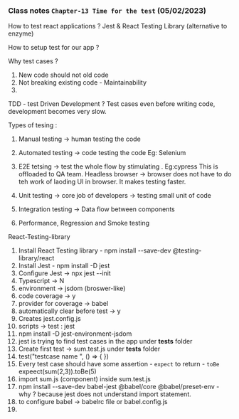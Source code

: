 ### Class notes `Chapter-13 Time for the test` (05/02/2023)

How to test react applications ? Jest & React Testing Library (alternative to enzyme)

How to setup test for our app ? 



Why test cases ? 

1. New code should not old code 
2. Not breaking existing code - Maintainability 
3. 

TDD - test Driven Development ? Test cases even before writing code, development becomes very slow. 

Types of tesing : 
1. Manual testing -> human testing the code
2. Automated testing -> code testing the code  Eg: Selenium 

3. E2E tetsing -> test the whole flow by stimulating . Eg:cypress 
This is offloaded to QA team. 
Headless browser -> browser does not have to do teh work of laoding UI in browser. It makes testing faster. 

4. Unit testing -> core job of developers -> testing small unit of code 

5. Integration testing -> Data flow between components 

6. Performance, Regression and Smoke testing 


React-Testing-library
1. Install React Testing library - npm install --save-dev @testing-library/react
2. Install Jest - npm install -D jest
3. Configure Jest -> npx jest --init 
4. Typescript -> N
5. environment -> jsdom (broswer-like)
6. code coverage -> y
7. provider for coverage -> babel 
8. automatically clear before test -> y 
9. Creates jest.config.js 
10. scripts -> test : jest 
11. npm install -D jest-environment-jsdom
12. jest is trying to find test cases in the app under __tests__ folder 
13. Create first test -> sum.test.js under __tests__ folder
14. test("testcase name ", () => { })
15. Every test case should have some assertion -  `expect` to return - `toBe`  expeect(sum(2,3)).toBe(5) 
16. import sum.js (component) inside sum.test.js 
17. npm install --save-dev babel-jest @babel/core @babel/preset-env - why ? because jest does not understand import statement. 
18. to configure babel -> babelrc file or babel.config.js
19. 
 










